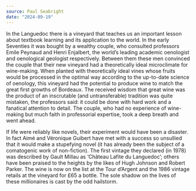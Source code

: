 ```yaml
---
source: Paul Seabright
date: "2024-09-19"
---
```


In the Languedoc there is a vineyard that teaches us an important lesson about textbook learning and its application to the world. In the early Seventies it was bought by a wealthy couple, who consulted professors Emile Peynaud and Henri Enjalbert, the world’s leading academic oenologist and oenological geologist respectively. Between them these men convinced the couple that their new vineyard had a theoretically ideal microclimate for wine-making. When planted with theoretically ideal vines whose fruits would be processed in the optimal way according to the up-to-date science of oenology, this vineyard had the potential to produce wine to match the great first growths of Bordeaux. The received wisdom that great wine was the product of an inscrutable (and untransferable) tradition was quite mistaken, the professors said: it could be done with hard work and a fanatical attention to detail. The couple, who had no experience of wine-making but much faith in professorial expertise, took a deep breath and went ahead.

If life were reliably like novels, their experiment would have been a disaster. In fact Aimé and Véronique Guibert have met with a success so unsullied that it would make a stupefying novel (it has already been the subject of a comatogenic work of non-fiction). The first vintage they declared (in 1978) was described by Gault Millau as ‘Château Lafite du Languedoc’; others have been praised to the heights by the likes of Hugh Johnson and Robert Parker. The wine is now on the list at the Tour d’Argent and the 1986 vintage retails at the vineyard for £65 a bottle. The sole shadow on the lives of these millionaires is cast by the odd hailstorm.
